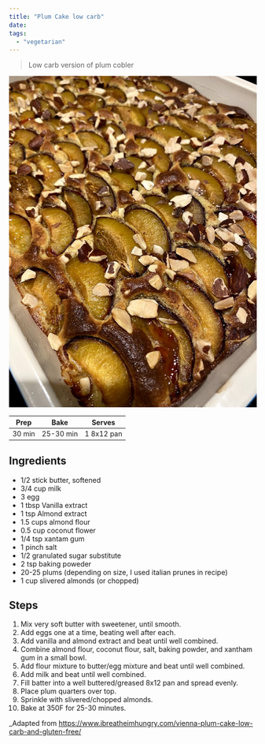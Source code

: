 ```yaml
---
title: "Plum Cake low carb"
date: 
tags:
  - "vegetarian"
---
```


> Low carb version of plum cobler

<div class="figure">

![Pflaumenkuchen](/images/Pflaumenkuchenketo.JPG)

</div>


| Prep   | Bake | Serves |
| :----: | :----: | :----: |
| 30 min | 25-30 min | 1 8x12 pan |

## Ingredients

- 1/2 stick butter, softened
- 3/4 cup milk
- 3 egg
- 1 tbsp Vanilla extract
- 1 tsp Almond extract
- 1.5 cups almond flour
- 0.5 cup coconut flower
- 1/4 tsp xantam gum
- 1 pinch salt
- 1/2 granulated sugar substitute 
- 2 tsp baking poweder
- 20-25 plums (depending on size, I used italian prunes in recipe)
- 1 cup slivered almonds (or chopped)

## Steps

1. Mix very soft butter with sweetener, until smooth.
2. Add eggs one at a time, beating well after each.
3. Add vanilla and almond extract and beat until well combined.
4. Combine almond flour, coconut flour, salt, baking powder, and xantham gum in a small bowl. 
5. Add flour mixture to butter/egg mixture and beat until well combined.
6. Add milk and beat until well combined.
7. Fill batter into a well buttered/greased 8x12 pan and spread evenly.
8. Place plum quarters over top.
9. Sprinkle with slivered/chopped almonds.
10. Bake at 350F for 25-30 minutes.



_Adapted from https://www.ibreatheimhungry.com/vienna-plum-cake-low-carb-and-gluten-free/
